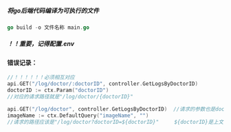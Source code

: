 ##### 将go后端代码编译为可执行的文件

```go
go build -o 文件名称 main.go
```

##### ！！重要，记得配置.env

#### 错误记录：

```go
//！！！！！！必须相互对应
api.GET("/log/doctor/:doctorID", controller.GetLogsByDoctorID)
doctorID := ctx.Param("doctorID")
//对应的请求路径就是"/log/doctor/{doctorID}"

api.GET("/log/doctor", controller.GetLogsByDoctorID)  //请求的参数也是doctorID
imageName := ctx.DefaultQuery("imageName", "")
//请求的路径应该是"/log/doctor?doctorID=${doctorID}"     ${doctorID}是上文中的实体参数
```
